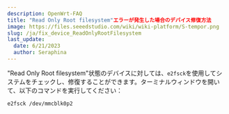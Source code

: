 ```yaml
---
description: OpenWrt-FAQ
title: "Read Only Root filesystem"エラーが発生した場合のデバイス修復方法
image: https://files.seeedstudio.com/wiki/wiki-platform/S-tempor.png
slug: /ja/fix_device_ReadOnlyRootFilesystem
last_update:
  date: 6/21/2023
  author: Seraphina
---
```


 <!-- Q4: How do I fix my device when I faced the "Read Only Root filesystem"? -->

"Read Only Root filesystem"状態のデバイスに対しては、`e2fsck`を使用してシステムをチェックし、修復することができます。ターミナルウィンドウを開いて、以下のコマンドを実行してください：

```
e2fsck /dev/mmcblk0p2
```